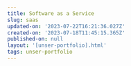 ```yaml
---
title: Software as a Service
slug: saas
updated-on: '2023-07-22T16:21:36.027Z'
created-on: '2023-07-18T11:45:15.365Z'
published-on: null
layout: '[unser-portfolio].html'
tags: unser-portfolio
---
```



